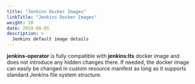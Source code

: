 ```yaml
---
title: "Jenkins Docker Images"
linkTitle: "Jenkins Docker Images"
weight: 10
date: 2019-08-05
description: >
  Jenkins default image details
---
```


**jenkins-operator** is fully compatible with **jenkins:lts** docker image and does not introduce any hidden changes there.
If needed, the docker image can easily be changed in custom resource manifest as long as it supports standard Jenkins file system structure.